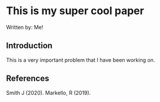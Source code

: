# This is my super cool paper
Written by: Me!


## Introduction

This is a very important problem that I have been working on. 


## References

Smith J (2020). 
Markello, R (2019). 
